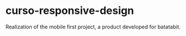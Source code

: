 # curso-responsive-design

Realization of the mobile first project, a product developed for batatabit. 
